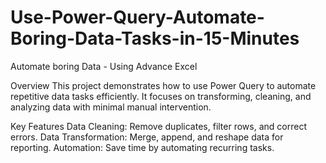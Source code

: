 # Use-Power-Query-Automate-Boring-Data-Tasks-in-15-Minutes
Automate boring Data - Using Advance Excel

Overview
This project demonstrates how to use Power Query to automate repetitive data tasks efficiently. It focuses on transforming, cleaning, and analyzing data with minimal manual intervention.

Key Features
Data Cleaning: Remove duplicates, filter rows, and correct errors.
Data Transformation: Merge, append, and reshape data for reporting.
Automation: Save time by automating recurring tasks.
